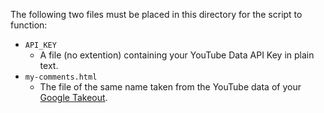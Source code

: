 The following two files must be placed in this directory for the script to function:
* `API_KEY`
  * A file (no extention) containing your YouTube Data API Key in plain text.
* `my-comments.html`
  * The file of the same name taken from the YouTube data of your [Google Takeout][0].

[0]: https://takeout.google.com/settings/takeout